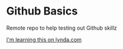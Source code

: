 # Github Basics
Remote repo to help testing out Github skillz

[I'm learning this on lynda.com](http://lynda.com)
